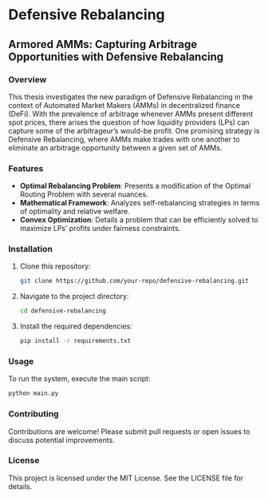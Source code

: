 # Defensive Rebalancing

## Armored AMMs: Capturing Arbitrage Opportunities with Defensive Rebalancing

### Overview
This thesis investigates the new paradigm of Defensive Rebalancing in the context of Automated Market Makers (AMMs) in decentralized finance (DeFi). With the prevalence of arbitrage whenever AMMs present different spot prices, there arises the question of how liquidity providers (LPs) can capture some of the arbitrageur’s would-be profit. One promising strategy is Defensive Rebalancing, where AMMs make trades with one another to eliminate an arbitrage opportunity between a given set of AMMs.

### Features
- **Optimal Rebalancing Problem**: Presents a modification of the Optimal Routing Problem with several nuances.
- **Mathematical Framework**: Analyzes self-rebalancing strategies in terms of optimality and relative welfare.
- **Convex Optimization**: Details a problem that can be efficiently solved to maximize LPs’ profits under fairness constraints.

### Installation
1. Clone this repository:
   ```bash
   git clone https://github.com/your-repo/defensive-rebalancing.git
   ```
2. Navigate to the project directory:
   ```bash
   cd defensive-rebalancing
   ```
3. Install the required dependencies:
   ```bash
   pip install -r requirements.txt
   ```

### Usage
To run the system, execute the main script:
```bash
python main.py
```

### Contributing
Contributions are welcome! Please submit pull requests or open issues to discuss potential improvements.

### License
This project is licensed under the MIT License. See the LICENSE file for details.
